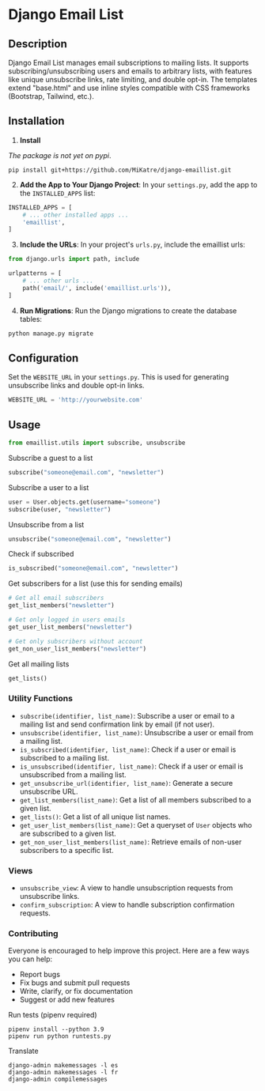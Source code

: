 # Django Email List

<!-- Incredibly useful conversation: https://chat.openai.com/c/01d78616-2bec-41e5-b650-0f14791bd60b -->

## Description

Django Email List manages email subscriptions to mailing lists. It supports subscribing/unsubscribing users and emails to arbitrary lists, with features like unique unsubscribe links, rate limiting, and double opt-in. The templates extend "base.html" and use inline styles compatible with CSS frameworks (Bootstrap, Tailwind, etc.).


## Installation

1. **Install** 

*The package is not yet on pypi*.

```Shell
pip install git+https://github.com/MiKatre/django-emaillist.git
```

2. **Add the App to Your Django Project**:
In your `settings.py`, add the app to the `INSTALLED_APPS` list:
```python
INSTALLED_APPS = [
    # ... other installed apps ...
    'emaillist',
]
```

3. **Include the URLs**:
In your project's `urls.py`, include the emaillist urls:
```python
from django.urls import path, include

urlpatterns = [
    # ... other urls ...
    path('email/', include('emaillist.urls')),
]
```

4. **Run Migrations**: 
Run the Django migrations to create the database tables:
```bash
python manage.py migrate
```

## Configuration

Set the `WEBSITE_URL` in your `settings.py`. This is used for generating unsubscribe links and double opt-in links.
```python
WEBSITE_URL = 'http://yourwebsite.com'
```

## Usage



```Python
from emaillist.utils import subscribe, unsubscribe
```

Subscribe a guest to a list
```Python
subscribe("someone@email.com", "newsletter")
```

Subscribe a user to a list
```Python
user = User.objects.get(username="someone")
subscribe(user, "newsletter")
```

Unsubscribe from a list
```Python
unsubscribe("someone@email.com", "newsletter")
```

Check if subscribed
```Python
is_subscribed("someone@email.com", "newsletter")
```

Get subscribers for a list (use this for sending emails)
```Python
# Get all email subscribers
get_list_members("newsletter")

# Get only logged in users emails
get_user_list_members("newsletter")

# Get only subscribers without account
get_non_user_list_members("newsletter")

```

Get all mailing lists
```Python
get_lists()
```



### Utility Functions
- `subscribe(identifier, list_name)`: Subscribe a user or email to a mailing list and send confirmation link by email (if not user).
- `unsubscribe(identifier, list_name)`: Unsubscribe a user or email from a mailing list.
- `is_subscribed(identifier, list_name)`: Check if a user or email is subscribed to a mailing list.
- `is_unsubscribed(identifier, list_name)`: Check if a user or email is unsubscribed from a mailing list.
- `get_unsubscribe_url(identifier, list_name)`: Generate a secure unsubscribe URL.
- `get_list_members(list_name)`: Get a list of all members subscribed to a given list.
- `get_lists()`: Get a list of all unique list names.
- `get_user_list_members(list_name)`: Get a queryset of `User` objects who are subscribed to a given list.
- `get_non_user_list_members(list_name)`: Retrieve emails of non-user subscribers to a specific list.

### Views
- `unsubscribe_view`: A view to handle unsubscription requests from unsubscribe links.
- `confirm_subscription`: A view to handle subscription confirmation requests.

### Contributing

Everyone is encouraged to help improve this project. Here are a few ways you can help:

- Report bugs
- Fix bugs and submit pull requests
- Write, clarify, or fix documentation
- Suggest or add new features

Run tests (pipenv required)
```Shell
pipenv install --python 3.9
pipenv run python runtests.py 
```

Translate
```Shell
django-admin makemessages -l es
django-admin makemessages -l fr
django-admin compilemessages
```
